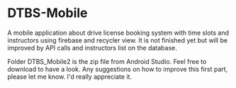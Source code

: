 # DTBS-Mobile
A mobile application about drive license booking system with time slots and instructors using firebase and recycler view. It is not finished yet but will be improved by API calls and instructors list on the database.

Folder DTBS_Mobile2 is the zip file from Android Studio. Feel free to download to have a look. Any suggestions on how to improve this first part, please let me know. I'd really appreciate it.
